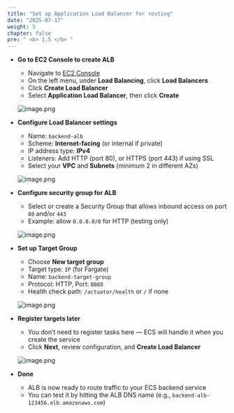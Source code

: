 ```yaml
---
title: "Set up Application Load Balancer for routing"
date: "2025-07-17"
weight: 5
chapter: false
pre: " <b> 1.5 </b> "
---
```


- **Go to EC2 Console to create ALB**
    - Navigate to [EC2 Console](https://console.aws.amazon.com/ec2)
    - On the left menu, under **Load Balancing**, click **Load Balancers**
    - Click **Create Load Balancer**
    - Select **Application Load Balancer**, then click **Create**

    ![image.png](/images/deploy_backend_alb/alb_step1.png)

- **Configure Load Balancer settings**
    - Name: `backend-alb`
    - Scheme: **Internet-facing** (or internal if private)
    - IP address type: **IPv4**
    - Listeners: Add HTTP (port 80), or HTTPS (port 443) if using SSL
    - Select your **VPC** and **Subnets** (minimum 2 in different AZs)

    ![image.png](/images/deploy_backend_alb/alb_step2.png)

- **Configure security group for ALB**
    - Select or create a Security Group that allows inbound access on port `80` and/or `443`
    - Example: allow `0.0.0.0/0` for HTTP (testing only)

    ![image.png](/images/deploy_backend_alb/alb_step3.png)

- **Set up Target Group**
    - Choose **New target group**
    - Target type: `IP` (for Fargate)
    - Name: `backend-target-group`
    - Protocol: HTTP, Port: `8080`
    - Health check path: `/actuator/health` or `/` if none

    ![image.png](/images/deploy_backend_alb/target_group.png)

- **Register targets later**
    - You don’t need to register tasks here — ECS will handle it when you create the service
    - Click **Next**, review configuration, and **Create Load Balancer**

    ![image.png](/images/deploy_backend_alb/confirm_alb.png)

- **Done**
    - ALB is now ready to route traffic to your ECS backend service
    - You can test it by hitting the ALB DNS name (e.g., `backend-alb-123456.elb.amazonaws.com`)
